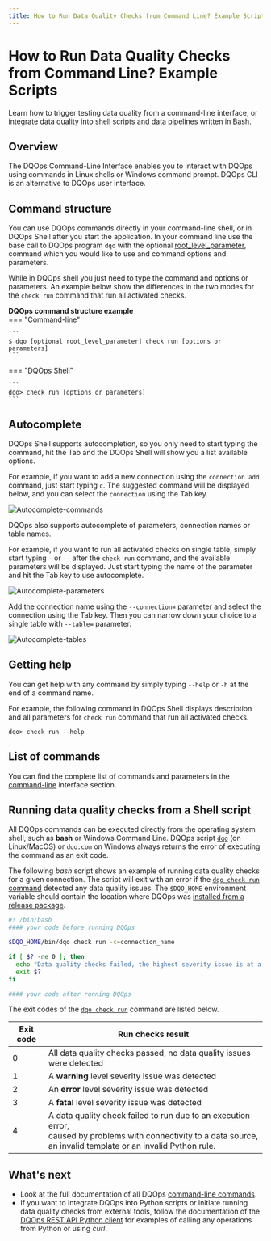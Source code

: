 ```yaml
---
title: How to Run Data Quality Checks from Command Line? Example Scripts
---
```

# How to Run Data Quality Checks from Command Line? Example Scripts
Learn how to trigger testing data quality from a command-line interface, or integrate data quality into shell scripts and data pipelines written in Bash.


## Overview

The DQOps Command-Line Interface enables you to interact with DQOps using commands in Linux shells or Windows command prompt.
DQOps CLI is an alternative to DQOps user interface.

## Command structure

You can use DQOps commands directly in your command-line shell, or in DQOps Shell after you start the application. 
In your command line use the base call to DQOps program `dqo` with the optional [root_level_parameter](../command-line-interface/dqo.md),
command which you would like to use and command options and parameters. 

While in DQOps shell you just need to type the command and options or parameters. An example below show the differences in
the two modes for the `check run` command that run all activated checks.

**DQOps command structure example**  
=== "Command-line"

    ```
    $ dqo [optional root_level_parameter] check run [options or parameters]
    ```
=== "DQOps Shell"

    ```
    dqo> check run [options or parameters]
    ```

## Autocomplete

DQOps Shell supports autocompletion, so you only need to start typing the command, hit the Tab and the DQOps Shell will show you
a list available options.

For example, if you want to add a new connection using the `connection add` command, just start typing `c`.
The suggested command will be displayed below, and you can select the `connection` using the Tab key.

![Autocomplete-commands](https://dqops.com/docs/images/working-with-dqo/working-with-dqo-shell/autocomplete-commands.png)

DQOps also supports autocomplete of parameters, connection names or table names.

For example, if you want to run all activated checks on single table, simply start typing `-` or `--` after the `check run` command,
and the available parameters will be displayed. Just start typing the name of the parameter and hit the Tab key to use autocomplete.

![Autocomplete-parameters](https://dqops.com/docs/images/working-with-dqo/working-with-dqo-shell/autocomplete-parameters.png)

Add the connection name using the `--connection=` parameter and select the connection using the Tab key. Then you can narrow
down your choice to a single table with `--table=` parameter.

![Autocomplete-tables](https://dqops.com/docs/images/working-with-dqo/working-with-dqo-shell/autocomplete-tables.png)


## Getting help

You can get help with any command by simply typing `--help` or `-h` at the end of a command name.

For example, the following command in DQOps Shell displays description and all parameters for `check run` command that run
all activated checks.

```
dqo> check run --help
```

## List of commands

You can find the complete list of commands and parameters in the [command-line](../command-line-interface/index.md) interface section.

## Running data quality checks from a Shell script
All DQOps commands can be executed directly from the operating system shell, such as **bash** or Windows Command Line.
DQOps script [`dqo`](../command-line-interface/dqo.md) (on Linux/MacOS) or `dqo.com` on Windows always returns the error of executing the command as an exit code.

The following *bash* script shows an example of running data quality checks for a given connection.
The script will exit with an error if the [`dqo check run` command](../command-line-interface/check.md#dqo-check-run) detected any data quality issues.
The `$DQO_HOME` environment variable should contain the location where DQOps was [installed from a release package](../dqops-installation/install-dqops-from-release-package.md). 

```bash
#! /bin/bash
#### your code before running DQOps

$DQO_HOME/bin/dqo check run -c=connection_name

if [ $? -ne 0 ]; then
  echo "Data quality checks failed, the highest severity issue is at a severity level $?" 
  exit $?
fi

#### your code after running DQOps
```

The exit codes of the [`dqo check run`](../command-line-interface/check.md#dqo-check-run) command are listed below.

| Exit code | Run checks result                                                                                                                                                        |
|-----------|--------------------------------------------------------------------------------------------------------------------------------------------------------------------------|
| 0         | All data quality checks passed, no data quality issues were detected                                                                                                     |
| 1         | A **warning** level severity issue was detected                                                                                                                          | 
| 2         | An **error** level severity issue was detected                                                                                                                           | 
| 3         | A **fatal** level severity issue was detected                                                                                                                            | 
| 4         | A data quality check failed to run due to an execution error, <br/>caused by problems with connectivity to a data source, an invalid template or an invalid Python rule. | 


## What's next

- Look at the full documentation of all DQOps [command-line commands](../command-line-interface/index.md).
- If you want to integrate DQOps into Python scripts or initiate running data quality checks from external tools,
  follow the documentation of the [DQOps REST API Python client](../client/index.md) for examples of calling 
  any operations from Python or using *curl*.
